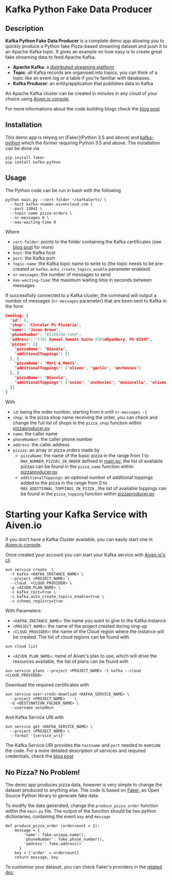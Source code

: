 # Kafka Python Fake Data Producer

## Description

**Kafka Python Fake Data Producer** is a complete demo app allowing you to quickly produce a Python fake Pizza-based streaming dataset and push it to an Apache Kafka topic. It gives an example on how easy is to create great fake streaming data to feed Apache Kafka.

* **Apache Kafka**: a [distributed streaming platform](https://kafka.apache.org/)
* **Topic**: all Kafka records are organised into topics, you can think of a topic like an event log or a table if you're familiar with databases.
* **Kafka Producer**: an entity/application that publishes data to Kafka

An Apache Kafka cluster can be created in minutes in any cloud of your choice using [Aiven.io console](https://console.aiven.io/signup?utm_source=github&utm_medium=organic&utm_campaign=blog_art&utm_content=post).

For more informations about the code building blogs check the [blog post](blogs.aiven.io)


## Installation
This demo app is relying on [Faker](Python 3.5 and above) and [kafka-python](https://kafka-python.readthedocs.io/en/master/usage.html) which the former requiring Python 3.5 and above.
The installation can be done via

```
pip install faker
pip install kafka-python
```

## Usage

The Python code can be run in bash with the following

```
python main.py --cert-folder ~/kafkaCerts/ \
  --host kafka-<name>.aivencloud.com \
  --port 13041 \
  --topic-name pizza-orders \
  --nr-messages 0 \
  --max-waiting-time 0
```
Where
* `cert-folder`: points to the folder containing the Kafka certificates (see [blog post]() for more)
* `host`: the Kafka host
* `port`: the Kafka port
* `topic-name`: the Kafka topic name to write to (the topic needs to be pre-created or `kafka.auto_create_topics_enable` parameter enabled)
* `nr-messages`: the number of messages to send
* `max-waiting-time`: the maximum waiting time in seconds between messages

If successfully connected to a Kafka cluster, the command will output a number of messages (`nr-messages` parameter) that are been sent to Kafka in the form

```json
Sending: {
  'id': 0,
  'shop': 'Circular Pi Pizzeria',
  'name': 'Jason Brown',
  'phoneNumber': '(510)290-7469',
  'address': '2701 Samuel Summit Suite 938\nRyanbury, PA 62847',
  'pizzas': [{
    'pizzaName': 'Diavola',
    'additionalToppings': []
  }, {
    'pizzaName': 'Mari & Monti',
    'additionalToppings': ['olives', 'garlic', 'anchovies']
  }, {
    'pizzaName': 'Diavola',
    'additionalToppings': ['onion', 'anchovies', 'mozzarella', 'olives']
  }]
}
```

With
* `id`: being the order number, starting from `0` until `nr-messages -1`
* `shop`: is the pizza shop name receiving the order, you can check and change the full list of shops in the `pizza_shop` function within [pizzaproducer.py](pizzaproducer.py)
* `name`: the caller name
* `phoneNumber`: the caller phone number
* `address`: the caller address
* `pizzas`: an array or pizza orders made by
  * `pizzaName`: the name of the basic pizza in the range from 1 to `MAX_NUMBER_PIZZAS_IN_ORDER` defined in [main.py](main.py), the list of available pizzas can be found in the `pizza_name` function within [pizzaproducer.py](pizzaproducer.py)
  * `additionalToppings`: an optional number of additional toppings added to the pizza in the range from 0 to `MAX_ADDITIONAL_TOPPINGS_IN_PIZZA` , the list of available toppings can be found in the `pizza_topping` function within [pizzaproducer.py](pizzaproducer.py)

# Starting your Kafka Service with Aiven.io

If you don't have a Kafka Cluster available, you can easily start one in [Aiven.io console](https://console.aiven.io/signup?utm_source=github&utm_medium=organic&utm_campaign=blog_art&utm_content=post).

Once created your account you can start your Kafka service with [Aiven.io's cli](https://github.com/aiven/aiven-client)

```
avn service create  \
  -t kafka <KAFKA_INSTANCE_NAME> \
  --project <PROJECT_NAME> \
  --cloud  <CLOUD_PROVIDER> \
  -p <AIVEN_PLAN_NAME> \
  -c kafka_rest=true \
  -c kafka.auto_create_topics_enable=true \
  -c schema_registry=true
```
With Parameters:
* `<KAFKA_INSTANCE_NAME>`: the name you want to give to the Kafka instance
* `<PROJECT_NAME>`: the name of the project created during sing-up
* `<CLOUD_PROVIDER>`: the name of the Cloud region where the instance will be created. The list of cloud regions can be found with
```
avn cloud list
```
* `<AIVEN_PLAN_NAME>`: name of Aiven's plan to use, which will drive the resources available, the list of plans can be found with
```
avn service plans --project <PROJECT_NAME> -t kafka --cloud <CLOUD_PROVIDER>
```

Download the required certificates with
```
avn service user-creds-download <KAFKA_SERVICE_NAME> \
  --project <PROJECT_NAME>    \
  -d <DESTINATION_FOLDER_NAME> \
  --username avnadmin
```
And Kafka Service URI with

```
avn service get <KAFKA_SERVICE_NAME> \
  --project <PROJECT_NAME> \
  --format '{service_uri}'
```
The Kafka Service URI provides the `hostname` and `port` needed to execute the code.
For a more detailed description of services and required credentials, check the [blog post](blogs.aiven.io)

## No Pizza? No Problem!

The demo app produces pizza data, however is very simple to change the dataset produced to anything else.
The code is based on [Faker](https://faker.readthedocs.io/en/master/), an Open Source Python library to generate fake data.

To modify the data generated, change the `produce_pizza_order` function within the `main.py` file. The output of the function should be two python dictionaries, containing the event `key` and `message`

```
def produce_pizza_order (ordercount = 1):
    message = {
        'name': fake.unique.name(),
        'phoneNumber': fake.phone_number(),
        'address': fake.address()
      }
    key = {'order' = ordercount}
    return message, key
```

To customise your dataset, you can check Faker's providers in the [related doc](https://faker.readthedocs.io/en/master/providers.html)
